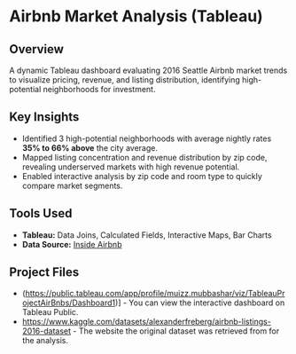 # Airbnb Market Analysis (Tableau)

## Overview
A dynamic Tableau dashboard evaluating 2016 Seattle Airbnb market trends to visualize pricing, revenue, and listing distribution, identifying high-potential neighborhoods for investment.

## Key Insights
- Identified 3 high-potential neighborhoods with average nightly rates **35% to 66% above** the city average.
- Mapped listing concentration and revenue distribution by zip code, revealing underserved markets with high revenue potential.
- Enabled interactive analysis by zip code and room type to quickly compare market segments.

## Tools Used
- **Tableau:** Data Joins, Calculated Fields, Interactive Maps, Bar Charts
- **Data Source:** [Inside Airbnb](http://insideairbnb.com/get-the-data/)

## Project Files
- (https://public.tableau.com/app/profile/muizz.mubbashar/viz/TableauProjectAirBnbs/Dashboard1)] - You can view the interactive dashboard on Tableau Public.
- https://www.kaggle.com/datasets/alexanderfreberg/airbnb-listings-2016-dataset - The website the original dataset was retrieved from for the analysis.
